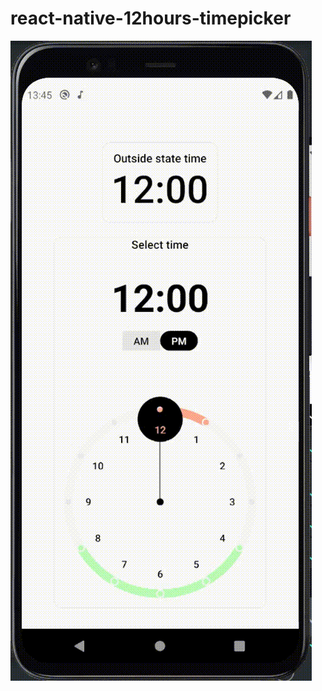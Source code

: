 # react-native-12hours-timepicker

<kbd>
  <img src="https://github.com/illi-homz/react-native-12hours-timepicker/blob/main/demo/assets/react-native-12hours-timepicker.gif?raw=true">
</kbd>
